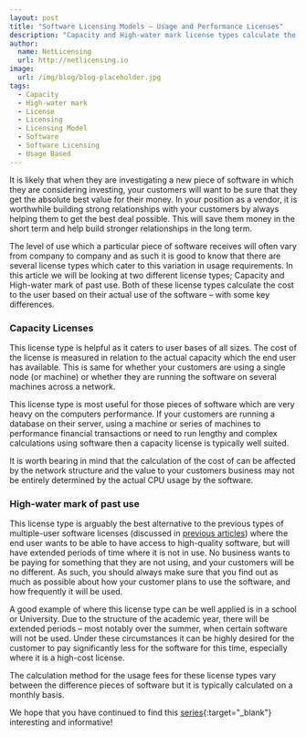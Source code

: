 ```yaml
---
layout: post
title: "Software Licensing Models – Usage and Performance Licenses"
description: "Capacity and High-water mark license types calculate the cost to the user based on their actual use of the software – with some key differences"
author:
  name: NetLicensing
  url: http://netlicensing.io
image:
  url: /img/blog/blog-placeholder.jpg
tags:
  - Capacity
  - High-water mark
  - License
  - Licensing
  - Licensing Model
  - Software
  - Software Licensing
  - Usage Based
---
```


It is likely that when they are investigating a new piece of software in which they are considering investing, your customers will want to be sure that they get the absolute best value for their money. In your position as a vendor, it is worthwhile building strong relationships with your customers by always helping them to get the best deal possible. This will save them money in the short term and help build stronger relationships in the long term.

The level of use which a particular piece of software receives will often vary from company to company and as such it is good to know that there are several license types which cater to this variation in usage requirements. In this article we will be looking at two different license types; Capacity and High-water mark of past use. Both of these license types calculate the cost to the user based on their actual use of the software – with some key differences.

### Capacity Licenses

This license type is helpful as it caters to user bases of all sizes. The cost of the license is measured in relation to the actual capacity which the end user has available. This is same for whether your customers are using a single node (or machine) or whether they are running the software on several machines across a network.

This license type is most useful for those pieces of software which are very heavy on the computers performance. If your customers are running a database on their server, using a machine or series of machines to performance financial transactions or need to run lengthy and complex calculations using software then a capacity license is typically well suited.

It is worth bearing in mind that the calculation of the cost of can be affected by the network structure and the value to your customers business may not be entirely determined by the actual CPU usage by the software.

### High-water mark of past use

This license type is arguably the best alternative to the previous types of multiple-user software licenses (discussed in [previous articles](/blog/2013/07/11/software-licensing-models-personal-node-locked/ "Software Licensing Models – Personal, Node-locked")) where the end user wants to be able to have access to high-quality software, but will have extended periods of time where it is not in use. No business wants to be paying for something that they are not using, and your customers will be no different. As such, you should always make sure that you find out as much as possible about how your customer plans to use the software, and how frequently it will be used.

A good example of where this license type can be well applied is in a school or University. Due to the structure of the academic year, there will be extended periods &#8211; most notably over the summer, when certain software will not be used. Under these circumstances it can be highly desired for the customer to pay significantly less for the software for this time, especially where it is a high-cost license.

The calculation method for the usage fees for these license types vary between the difference pieces of software but it is typically calculated on a monthly basis.

We hope that you have continued to find this [series](https://www.google.com/search?q=site%3Anetlicensing.io%20Software%20Licensing%20Models "Software Licensing Models"){:target="_blank"} interesting and informative!
